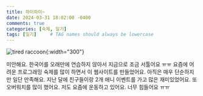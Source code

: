 ```yaml
---
title: 하이하이~
date: 2024-03-31 18:02:00 -0400
comments: true
categories: [숙제, 일기]
tags: [일기]     # TAG names should always be lowercase
---
```


![tired raccoon](https://i.pinimg.com/564x/46/ba/e9/46bae9eb8f7fa2eff61c25dda3e5a96f.jpg){:width="300"}

미안해요. 한국어를 오래만에 연습하지 않아서 지금으로 조금 서툴어요 ㅠㅠ 요즘에 어려운 프로그래밍 숙제를 많이 하면서 이 웹사이트를 만들었어요. 아직은 매우 단순하지만 일단 만족해요. 지난 달에 친구들이랑 2개 애니 이벤트를 가고 많은 재미있었어요. 또 오버워치를 많이 했어요. 저도 요즘에 운동하고 있어요. 너무 힘들어요 ㅠㅠ 
